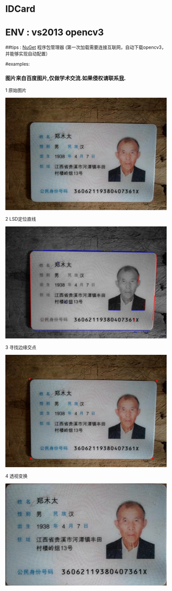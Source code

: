 # IDCard 
# ENV : vs2013 opencv3  
##tips : [NuGet](http://www.nuget.org/) 程序包管理器 (第一次加载需要连接互联网，自动下载opencv3，并能够实现自动配置）

#examples:
### 图片来自百度图片,仅做学术交流.如果侵权请联系[我](mailto:1099905725@qq.com).
1 原始图片

![原始图片](./images/src.JPG)

2 LSD定位直线

![lines](./images/lines.jpg)

3 寻找边缘交点

![points](./images/point.jpg)

4 透视变换

![结果](./images/result.jpg)
